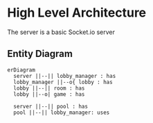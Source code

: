 # High Level Architecture

The server is a basic Socket.io server

## Entity Diagram

```mermaid
erDiagram
  server ||--|| lobby_manager : has
  lobby_manager ||--o{ lobby : has
  lobby ||--|| room : has
  lobby ||--o| game : has

  server ||--|| pool : has
  pool ||--|| lobby_manager: uses
```